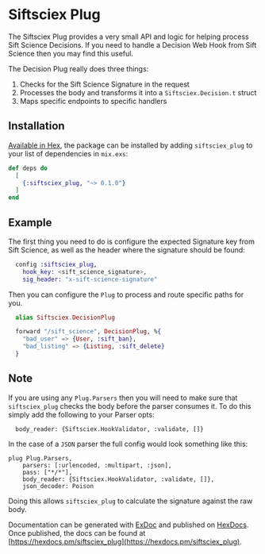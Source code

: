 # Siftsciex Plug

The Siftsciex Plug provides a very small API and logic for helping process Sift Science Decisions.  If you need to handle a Decision Web Hook from Sift Science then you may find this useful.

The Decision Plug really does three things:

1. Checks for the Sift Science Signature in the request
2. Processes the body and transforms it into a `Siftsciex.Decision.t` struct
3. Maps specific endpoints to specific handlers

## Installation

[Available in Hex](https://hex.pm/packages/siftsciex_plug), the package can be installed
by adding `siftsciex_plug` to your list of dependencies in `mix.exs`:

```elixir
def deps do
  [
    {:siftsciex_plug, "~> 0.1.0"}
  ]
end
```

## Example

The first thing you need to do is configure the expected Signature key from Sift Science, as well as the header where the signature should be found:

```elixir
  config :siftsciex_plug,
    hook_key: <sift_science_signature>,
    sig_header: "x-sift-science-signature"
```

Then you can configure the `Plug` to process and route specific paths for you.

```elixir
  alias Siftsciex.DecisionPlug

  forward "/sift_science", DecisionPlug, %{
    "bad_user" => {User, :sift_ban},
    "bad_listing" => {Listing, :sift_delete}
  }
```

## Note

If you are using any `Plug.Parsers` then you will need to make sure that `siftsciex_plug` checks the body before the parser consumes it.  To do this simply add the following to your Parser opts:

```
  body_reader: {Siftsciex.HookValidator, :validate, []}
```

In the case of a `JSON` parser the full config would look something like this:

```
plug Plug.Parsers,
    parsers: [:urlencoded, :multipart, :json],
    pass: ["*/*"],
    body_reader: {Siftsciex.HookValidator, :validate, []},
    json_decoder: Poison
```

Doing this allows `siftsciex_plug` to calculate the signature against the raw body.

Documentation can be generated with [ExDoc](https://github.com/elixir-lang/ex_doc)
and published on [HexDocs](https://hexdocs.pm). Once published, the docs can
be found at [https://hexdocs.pm/siftsciex_plug](https://hexdocs.pm/siftsciex_plug).

